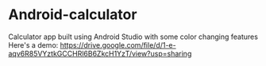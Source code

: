 # Android-calculator
Calculator app built using Android Studio with some color changing features
Here's a demo: https://drive.google.com/file/d/1-e-aqv6R85VYztkGCCHRl6B6ZkcH1YzT/view?usp=sharing
